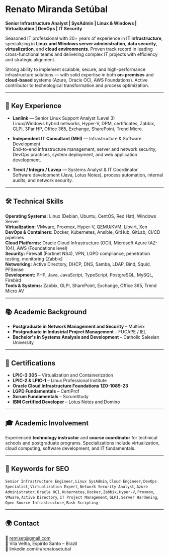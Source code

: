# Renato Miranda Setúbal

**Senior Infrastructure Analyst | SysAdmin | Linux & Windows | Virtualization | DevOps | IT Security**

Seasoned IT professional with 20+ years of experience in **IT infrastructure**, specializing in **Linux and Windows server administration**, **data security**, **virtualization**, and **cloud environments**. Proven track record in leading cross-functional teams and delivering complex IT projects with efficiency and strategic alignment.

Strong ability to implement scalable, secure, and high-performance infrastructure solutions — with solid expertise in both **on-premises** and **cloud-based** systems (Azure, Oracle OCI, AWS Foundations). Active contributor to technological transformation and process optimization.

---

## 💼 Key Experience

- **Lanlink** — Senior Linux Support Analyst (Level 3)  
  Linux/Windows hybrid networks, Hyper-V, DPM, certificates, Zabbix, GLPI, 3Par HP, Office 365, Exchange, SharePoint, Trend Micro.

- **Independent IT Consultant (MEI)** — Infrastructure & Software Development  
  End-to-end infrastructure management, server and network security, DevOps practices, system deployment, and web application development.

- **Trevit / Integro / Luvep** — Systems Analyst & IT Coordinator  
  Software development (Java, Lotus Notes), process automation, internal audits, and network security.

---

## 🛠️ Technical Skills

**Operating Systems:** Linux (Debian, Ubuntu, CentOS, Red Hat), Windows Server  
**Virtualization:** VMware, Proxmox, Hyper-V, QEMU/KVM, Libvirt, Xen  
**DevOps & Containers:** Docker, Kubernetes, Ansible, GitHub, GitLab, CI/CD pipelines  
**Cloud Platforms:** Oracle Cloud Infrastructure (OCI), Microsoft Azure (AZ-104), AWS (Foundations level)  
**Security:** Firewall (Fortinet NS4), VPN, LGPD compliance, penetration testing, monitoring (Zabbix)  
**Networking:** Active Directory, DHCP, DNS, Samba, LDAP, Bind, Squid, PFSense  
**Development:** PHP, Java, JavaScript, TypeScript, PostgreSQL, MySQL, Firebird  
**Tools & Systems:** Zabbix, GLPI, SharePoint, Exchange, Office 365, Trend Micro AV  

---

## 📚 Academic Background

- **Postgraduate in Network Management and Security** – Multivix  
- **Postgraduate in Industrial Project Management** – FUCAPE / IEL  
- **Bachelor's in Systems Analysis and Development** – Catholic Salesian University  

---

## 🏅 Certifications

- **LPIC-3 305** – Virtualization and Containerization  
- **LPIC-2 & LPIC-1** – Linux Professional Institute  
- **Oracle Cloud Infrastructure Foundations 1Z0-1085-23**  
- **LGPD Fundamentals** – CertiProf  
- **Scrum Fundamentals** – ScrumStudy  
- **IBM Certified Developer** – Lotus Notes and Domino  

---

## 🎓 Academic Involvement

Experienced **technology instructor** and **course coordinator** for technical schools and postgraduate programs. Specializations include virtualization, cloud computing, software development, and IT fundamentals.

---

## 🔎 Keywords for SEO

`Senior Infrastructure Engineer`, `Linux SysAdmin`, `Cloud Engineer`, `DevOps Specialist`, `Virtualization Expert`, `Network Security Analyst`, `Azure Administrator`, `Oracle OCI`, `Kubernetes`, `Docker`, `Zabbix`, `Hyper-V`, `Proxmox`, `VMware`, `Active Directory`, `IT Project Management`, `GLPI`, `Server Hardening`, `Open Source Infrastructure`, `Bash Scripting`

---

## 🌍 Contact

📧 remiset@gmail.com   
📍 Vila Velha, Espírito Santo – Brazil  
🔗 linkedin.com/in/renatosetubal

